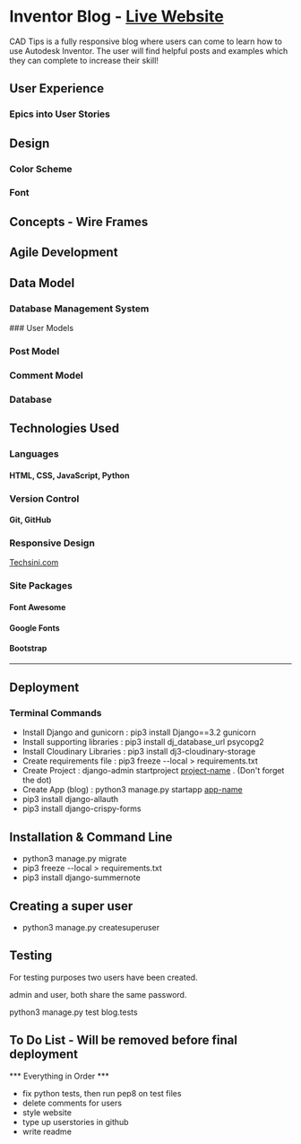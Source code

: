 # Inventor Blog - [Live Website](https://inventor-blog.herokuapp.com)

CAD Tips is a fully responsive blog where users can come to learn how to use Autodesk Inventor.
The user will find helpful posts and examples which they can complete to increase their skill!

## User Experience

### Epics into User Stories

## Design

### Color Scheme

### Font

## Concepts - Wire Frames

## Agile Development

## Data Model

### Database Management System

### User Models

### Post Model

### Comment Model

### Database

## Technologies Used

### Languages

#### HTML, CSS, JavaScript, Python

### Version Control

#### Git, GitHub

### Responsive Design

[Techsini.com](https://techsini.com/multi-mockup/)

### Site Packages

#### Font Awesome

#### Google Fonts

#### Bootstrap




----------------------------

## Deployment

### Terminal Commands
- Install Django and gunicorn : pip3 install Django==3.2 gunicorn
- Install supporting libraries : pip3 install dj_database_url psycopg2
- Install Cloudinary Libraries : pip3 install dj3-cloudinary-storage
- Create requirements file : pip3 freeze --local > requirements.txt
- Create Project : django-admin startproject <ins>project-name</ins> . (Don't forget the dot)
- Create App (blog) : python3 manage.py startapp <ins>app-name</ins>
- pip3 install django-allauth
- pip3 install django-crispy-forms

## Installation & Command Line

- python3 manage.py migrate
- pip3 freeze --local > requirements.txt
- pip3 install django-summernote


## Creating a super user

- python3 manage.py createsuperuser

## Testing

For testing purposes two users have been created.

admin and user, both share the same password.

python3 manage.py test blog.tests

## To Do List - Will be removed before final deployment

*** Everything in Order ***

- fix python tests, then run pep8 on test files
- delete comments for users
- style website
- type up userstories in github
- write readme
